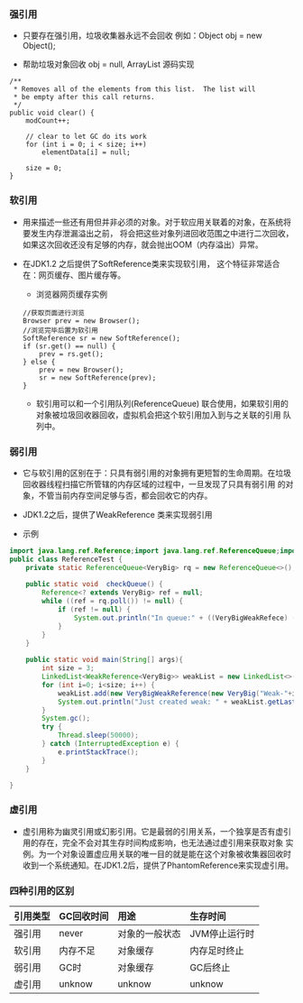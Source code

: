 ### 强引用
* 只要存在强引用，垃圾收集器永远不会回收
例如：Object obj = new Object();

* 帮助垃圾对象回收 obj = null, ArrayList 源码实现
```
/**
 * Removes all of the elements from this list.  The list will
 * be empty after this call returns.
 */
public void clear() {
    modCount++;

    // clear to let GC do its work
    for (int i = 0; i < size; i++)
        elementData[i] = null;

    size = 0;
} 
```
###  软引用
* 用来描述一些还有用但并非必须的对象。对于软应用关联着的对象，在系统将要发生内存泄漏溢出之前，
将会把这些对象列进回收范围之中进行二次回收，如果这次回收还没有足够的内存，就会抛出OOM（内存溢出）异常。

* 在JDK1.2 之后提供了SoftReference类来实现软引用， 这个特征非常适合在：网页缓存、图片缓存等。
  * 浏览器网页缓存实例
  ```
  //获取页面进行浏览
  Browser prev = new Browser();
  //浏览完毕后置为软引用
  SoftReference sr = new SoftReference();
  if (sr.get() == null) {
      prev = rs.get();
  } else {
      prev = new Browser();
      sr = new SoftReference(prev); 
  }
  ```
  * 软引用可以和一个引用队列(ReferenceQueue) 联合使用，如果软引用的对象被垃圾回收器回收，虚拟机会把这个软引用加入到与之关联的引用
  队列中。
  
### 弱引用
* 它与软引用的区别在于：只具有弱引用的对象拥有更短暂的生命周期。在垃圾回收器线程扫描它所管辖的内存区域的过程中，一旦发现了只具有弱引用
的对象，不管当前内存空间足够与否，都会回收它的内存。

* JDK1.2之后，提供了WeakReference 类来实现弱引用

* 示例
```java
import java.lang.ref.Reference;import java.lang.ref.ReferenceQueue;import java.lang.ref.WeakReference;import java.util.LinkedList;
public class ReferenceTest {
    private static ReferenceQueue<VeryBig> rq = new ReferenceQueue<>();
    
    public static void  checkQueue() {
        Reference<? extends VeryBig> ref = null;
        while ((ref = rq.poll()) != null) {
            if (ref != null) {
                System.out.println("In queue:" + ((VeryBigWeakRefece) (ref)).id);
            }
        }
    }
    
    public static void main(String[] args){
        int size = 3;
        LinkedList<WeakReference<VeryBig>> weakList = new LinkedList<>();
        for (int i=0; i<size; i++) {
            weakList.add(new VeryBigWeakReference(new VeryBig("Weak-"+i), rq));
            System.out.println("Just created weak: " + weakList.getLast());
        }
        System.gc();
        try {
            Thread.sleep(50000);
        } catch (InterruptedException e) {
            e.printStackTrace();
        }
    }

}
```

### 虚引用
* 虚引用称为幽灵引用或幻影引用。它是最弱的引用关系，一个独享是否有虚引用的存在，完全不会对其生存时间构成影响，也无法通过虚引用来获取对象
实例。为一个对象设置虚应用关联的唯一目的就是能在这个对象被收集器回收时收到一个系统通知。在JDK1.2后，提供了PhantomReference来实现虚引用。

### 四种引用的区别

| 引用类型  | GC回收时间  | 用途  | 生存时间  |
| :------------ | :------------ | :------------ | :------------ |
| 强引用  | never   |  对象的一般状态 | JVM停止运行时  |
| 软引用  | 内存不足 |  对象缓存      | 内存足时终止  |
| 弱引用  | GC时    |  对象缓存      | GC后终止  |
| 虚引用  | unknow  |  unknow       | unknow   |

